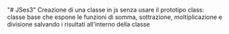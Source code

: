 "# JSes3" 
Creazione di una classe in js senza usare il prototipo class: classe base che espone le funzioni di somma, sottrazione, moltiplicazione e divisione salvando i risultati all'interno della classe
